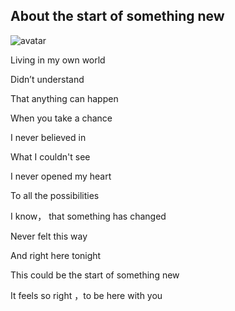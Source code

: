## About the start of something new

![avatar](D:\南京大学\课件\管理学研究工具\w14.png)

Living in my own world

Didn’t understand

That anything can happen

When you take a chance



I never believed in

What I couldn't see

I never opened my heart

To all the possibilities



I know， that something has changed

Never felt this way

And right here tonight

This could be the start of something new

It feels so right ，to be here with you